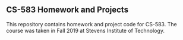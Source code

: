 ## CS-583 Homework and Projects
This repository contains homework and project code for CS-583.  The course was taken in Fall 2019 at Stevens Institute of Technology.